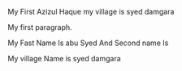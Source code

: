 
<!DOCTYPE html>
<html>
<body>

<p1>My First  Azizul Haque  my village is syed damgara </p1>

<p>My first paragraph.</p>

</body>
</html>


<!Doctype html>
<html>

<Body>
<p1> My Fast Name Is abu Syed  And Second name Is </P1>
<p> My village Name is syed damgara </P>


</Body>
</html>
